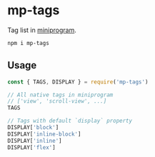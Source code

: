 # mp-tags

Tag list in [miniprogram](https://developers.weixin.qq.com/miniprogram/dev/component/).

```bash
npm i mp-tags
```

## Usage

```javascript
const { TAGS, DISPLAY } = require('mp-tags')

// All native tags in miniprogram
// ['view', 'scroll-view', ...]
TAGS

// Tags with default `display` property
DISPLAY['block']
DISPLAY['inline-block']
DISPLAY['inline']
DISPLAY['flex']
```
